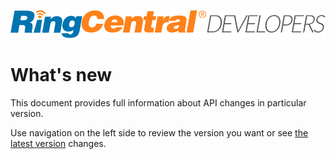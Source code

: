 [![RingCentral](img/ringcentral-developers_1000x89.png)](https://developers.ringcentral.com/)

# What's new

This document provides full information about API changes in particular version.

Use navigation on the left side to review the version you want or see [the latest version](1_0_32.md) changes.
